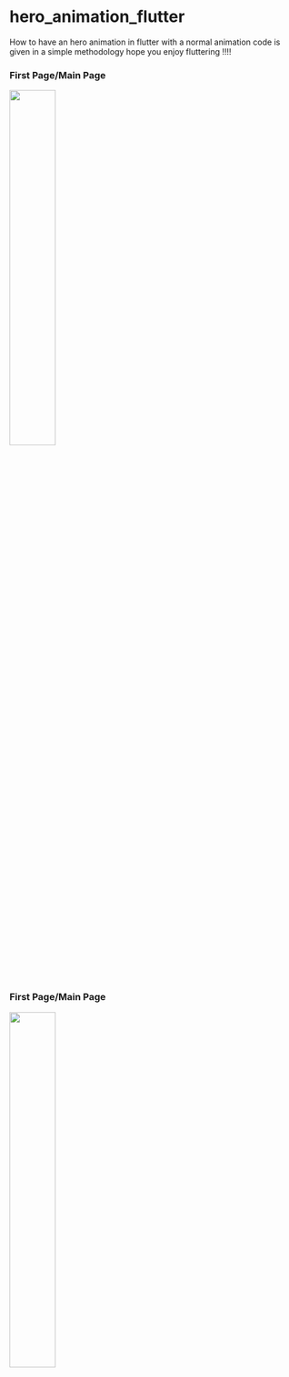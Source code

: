 # hero_animation_flutter
How to have an hero animation in flutter with a normal animation code is given in a simple methodology hope you enjoy fluttering !!!!
<div class="row">
  <div class="col-md-6">
  <h3>First Page/Main Page</h3> 
<img src="https://github.com/neon97/hero_animation_flutter/blob/master/Screenshot_1563015905.png?raw=true"  width="40%" >
    </div>
  <div class="col-md-6">
  <h3>First Page/Main Page</h3> 
<img src="https://github.com/neon97/hero_animation_flutter/blob/master/Screenshot_1563015905.png?raw=true"  width="40%" >
  </div>
  </div>



